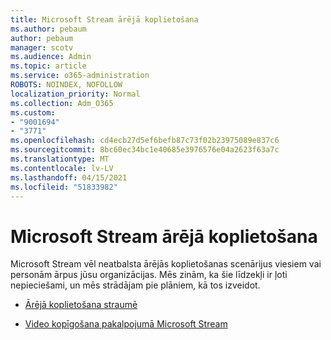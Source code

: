 ```yaml
---
title: Microsoft Stream ārējā koplietošana
ms.author: pebaum
author: pebaum
manager: scotv
ms.audience: Admin
ms.topic: article
ms.service: o365-administration
ROBOTS: NOINDEX, NOFOLLOW
localization_priority: Normal
ms.collection: Adm_O365
ms.custom:
- "9001694"
- "3771"
ms.openlocfilehash: cd4ecb27d5ef6befb87c73f02b23975089e837c6
ms.sourcegitcommit: 8bc60ec34bc1e40685e3976576e04a2623f63a7c
ms.translationtype: MT
ms.contentlocale: lv-LV
ms.lasthandoff: 04/15/2021
ms.locfileid: "51833982"
---
```

# <a name="microsoft-stream-external-sharing"></a>Microsoft Stream ārējā koplietošana

Microsoft Stream vēl neatbalsta ārējās koplietošanas scenārijus viesiem vai personām ārpus jūsu organizācijas. Mēs zinām, ka šie līdzekļi ir ļoti nepieciešami, un mēs strādājam pie plāniem, kā tos izveidot.

- [Ārējā koplietošana straumē](https://docs.microsoft.com/stream/portal-share-video#external-sharing)

- [Video kopīgošana pakalpojumā Microsoft Stream](https://docs.microsoft.com/stream/portal-share-video)
